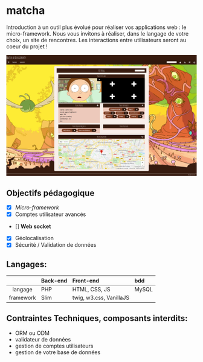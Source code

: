 # matcha

Introduction à un outil plus évolué pour réaliser vos applications web : le micro-framework. Nous vous invitons à réaliser, dans le langage de votre choix, un site de rencontres. Les interactions entre utilisateurs seront au coeur du projet !

![screenthot](/docs/test.jpg)

## Objectifs pédagogique

- [x] *Micro-framework*
- [x] Comptes utilisateur avancés
- [] **Web socket**
- [x] Géolocalisation
- [x] Sécurité / Validation de données 

## Langages:

 | | Back-end | Front-end | bdd |
 | :---: | :--- | :--- | :--- |
 | langage | PHP | HTML, CSS, JS | MySQL |
 | framework | Slim | twig, w3.css, VanillaJS ||

## Contraintes Techniques, composants interdits:

- ORM ou ODM
- validateur de données
- gestion de comptes utilisateurs
- gestion de votre base de données
